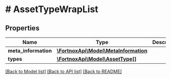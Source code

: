 # # AssetTypeWrapList

## Properties

Name | Type | Description | Notes
------------ | ------------- | ------------- | -------------
**meta_information** | [**\FortnoxApi\Model\MetaInformation**](MetaInformation.md) |  | [optional]
**types** | [**\FortnoxApi\Model\AssetType[]**](AssetType.md) |  | [optional]

[[Back to Model list]](../../README.md#models) [[Back to API list]](../../README.md#endpoints) [[Back to README]](../../README.md)
